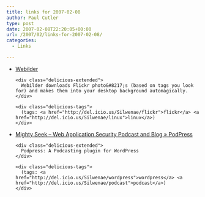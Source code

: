 ```yaml
---
title: links for 2007-02-08
author: Paul Cutler
type: post
date: 2007-02-08T22:20:05+00:00
url: /2007/02/links-for-2007-02-08/
categories:
  - Links

---
```

<ul class="delicious">
  <li>
    <div class="delicious-link">
      <a href="http://www.webilder.org/">Webilder</a>
    </div>
    
    <div class="delicious-extended">
      Webilder downloads Flickr photo&#8217;s (based on tags you look for) and makes them into your desktop background automagically.
    </div>
    
    <div class="delicious-tags">
      (tags: <a href="http://del.icio.us/Silwenae/flickr">flickr</a> <a href="http://del.icio.us/Silwenae/linux">linux</a>)
    </div>
  </li>
  
  <li>
    <div class="delicious-link">
      <a href="http://www.mightyseek.com/podpress/">Mighty Seek &#8211; Web Application Security Podcast and Blog » PodPress</a>
    </div>
    
    <div class="delicious-extended">
      Podpress: A Podcasting plugin for WordPress
    </div>
    
    <div class="delicious-tags">
      (tags: <a href="http://del.icio.us/Silwenae/wordpress">wordpress</a> <a href="http://del.icio.us/Silwenae/podcast">podcast</a>)
    </div>
  </li>
</ul>
